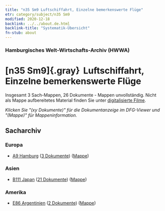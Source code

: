 ```yaml
---
title: "n35 Sm9 Luftschiffahrt, Einzelne bemerkenswerte Flüge"
etr: category/subject/n35 Sm9
modified: 2020-12-18
backlink: ../../about.de.html
backlink-title: "Systematik-Übersicht"
fn-stub: about
---
```


### Hamburgisches Welt-Wirtschafts-Archiv (HWWA)
# [n35 Sm9]{.gray}&#8201; Luftschiffahrt, Einzelne bemerkenswerte Flüge&#160; 




Insgesamt 3 Sach-Mappen, 26 Dokumente - Mappen unvollständig.
Nicht als Mappe aufbereitetes Material finden Sie unter [digitalisierte Filme](/film/h1_sh).

_Klicken Sie "(xy Dokumente)" für die Dokumentanzeige im DFG-Viewer und "(Mappe)" für Mappeninformation._

## Sacharchiv




### Europa

- [A9 Hamburg](../../../geo/about.de.html#A9) (<a href="https://dfg-viewer.de/show/?tx_dlf[id]=https://pm20.zbw.eu/mets/sh/1409xx/140905/1456xx/145693/public.mets.de.xml" target="_blank">3 Dokumente</a>) ([Mappe](http://purl.org/pressemappe20/folder/sh/140905,145693))

### Asien

- [B111 Japan](../../../geo/about.de.html#B111) (<a href="https://dfg-viewer.de/show/?tx_dlf[id]=https://pm20.zbw.eu/mets/sh/1412xx/141272/1456xx/145693/public.mets.de.xml" target="_blank">21 Dokumente</a>) ([Mappe](http://purl.org/pressemappe20/folder/sh/141272,145693))

### Amerika

- [E86 Argentinien](../../../geo/about.de.html#E86) (<a href="https://dfg-viewer.de/show/?tx_dlf[id]=https://pm20.zbw.eu/mets/sh/1416xx/141692/1456xx/145693/public.mets.de.xml" target="_blank">2 Dokumente</a>) ([Mappe](http://purl.org/pressemappe20/folder/sh/141692,145693))


